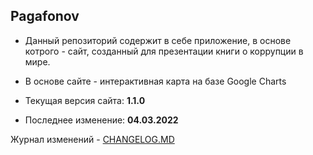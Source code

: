 ## Pagafonov

- Данный репозиторий содержит в себе приложение, в основе котрого - сайт, созданный для презентации книги о коррупции в мире.
- В основе сайте - интерактивная карта на базе Google Charts

- Текущая версия сайта: **1.1.0**
- Последнее изменение: **04.03.2022**

Журнал изменений - [CHANGELOG.MD](https://github.com/vadimjke/pavel-agafonov/blob/main/CHANGELOG.MD)